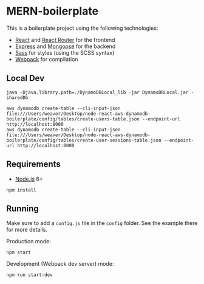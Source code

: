 # MERN-boilerplate

This is a boilerplate project using the following technologies:
- [React](https://facebook.github.io/react/) and [React Router](https://reacttraining.com/react-router/) for the frontend
- [Express](http://expressjs.com/) and [Mongoose](http://mongoosejs.com/) for the backend
- [Sass](http://sass-lang.com/) for styles (using the SCSS syntax)
- [Webpack](https://webpack.github.io/) for compilation


## Local Dev

```
java -Djava.library.path=./DynamoDBLocal_lib -jar DynamoDBLocal.jar -sharedDb
```

```
aws dynamodb create-table --cli-input-json file:///Users/weaver/Desktop/node-react-aws-dynamodb-boilerplate/config/tables/create-users-table.json --endpoint-url http://localhost:8000
aws dynamodb create-table --cli-input-json file:///Users/weaver/Desktop/node-react-aws-dynamodb-boilerplate/config/tables/create-user-sessions-table.json --endpoint-url http://localhost:8000
```

## Requirements

- [Node.js](https://nodejs.org/en/) 6+

```shell
npm install
```


## Running

Make sure to add a `config.js` file in the `config` folder. See the example there for more details.

Production mode:

```shell
npm start
```

Development (Webpack dev server) mode:

```shell
npm run start:dev
```
